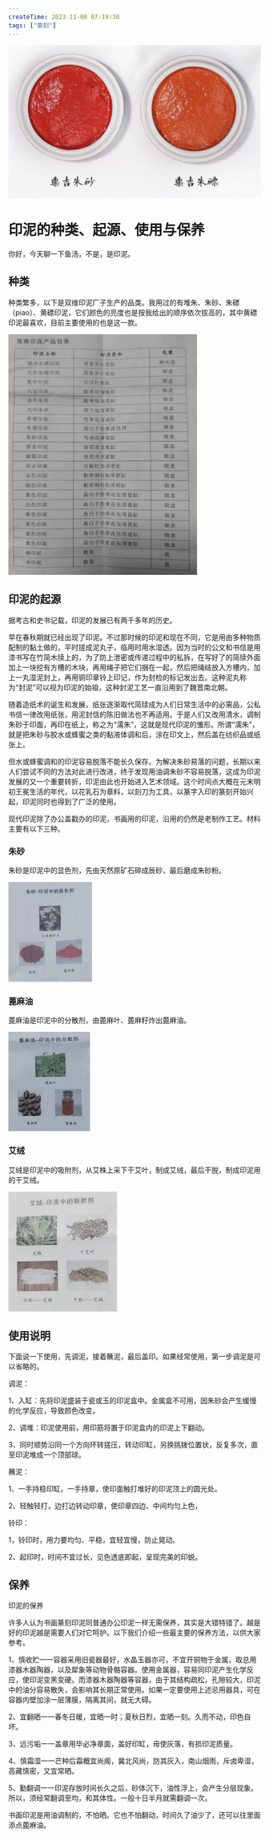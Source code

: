 ```yaml
---
createTime: 2023-11-08 07:19:30
tags: ["篆刻"]
---
```


![印泥](./assets/image-20231110095118743.png)

# 印泥的种类、起源、使用与保养

你好，今天聊一下鱼汤，不是，是印泥。

## 种类

种类繁多，以下是双维印泥厂子生产的品类。我用过的有堆朱、朱砂、朱磦（piao）、黄磦印泥，它们颜色的亮度也是按我给出的顺序依次拔高的，其中黄磦印泥最喜欢，目前主要使用的也是这一款。

![种类](assets/1699399965154.png)

## 印泥的起源

据考古和史书记载，印泥的发展已有两千多年的历史。

早在春秋期就已经出现了印泥。不过那时候的印泥和现在不同，它是用由多种物质配制的黏土做的，平时搓成泥丸子，临用时用水湿透。因为当时的公文和书信是用漆书写在竹简木牍上的，为了防上泄密或传递过程中的私拆，在写好了的简牍外面加上一块挖有方槽的木块，再用绳子把它们捆在一起，然后把绳结放入方槽内，加上一丸湿泥封上，再用铜印章铃上印记，作为封检的标记发出去。这种泥丸称为“封泥”可以视为印泥的始祖，这种封泥工艺一直沿用到了魏晋南北朝。

随着造纸术的诞生和发展，纸张逐渐取代简牍成为人们日常生活中的必需品，公私书信一律改用纸张，用泥封信的陈旧做法也不再适用。于是人们又改用清水，调制朱砂于印面，再印在纸上，称之为“濡朱”，这就是现代印泥的雏形。所谓“濡朱”，就是把朱砂与胶水或蜂蜜之类的黏液体调和后，涂在印文上，然后盖在纺织品或纸张上。

但水或蜂蜜调和的印泥容易脱落不能长久保存。为解决朱砂易落的问题，长期以来人们尝试不同的方法对此进行改进，终于发现用油调朱砂不容易脱落，这成为印泥发展的又一个重要转折，印泥由此也开始进入艺术领域。这个时间点大概在元末明初王冕生活的年代，以花乳石为章料，以刻刀为工具，以篆字入印的篆刻开始兴起，印泥同时也得到了广泛的使用。

现代印泥除了办公盖戳办的印泥，书画用的印泥，沿用的仍然是老制作工艺。材料主要有以下三种。

### 朱砂

朱砂是印泥中的显色剂，先由天然原矿石碎成辰砂，最后磨成朱砂粉。

![朱砂](assets/image-20231108073027273.png)

### 蓖麻油

蓖麻油是印泥中的分散剂，由蓖麻叶、蓖麻籽炸出蓖麻油。

![蓖麻油](assets/image-20231108073050852.png)

### 艾绒

艾绒是印泥中的吸附剂，从艾株上采下干艾叶，制成艾绒，最后干脱，制成印泥用的干艾绒。

![艾绒](assets/image-20231108073113895.png)

## 使用说明

下面说一下使用，先调泥，接着蘸泥，最后盖印。如果经常使用，第一步调泥是可以省略的。

调泥：

1、入缸：先将印泥盛装于瓷或玉的印泥盒中。金属盒不可用，因朱砂会产生缓慢的化学反应，导致颜色改变。

2、调堆：印泥使用前，用印筋将置于印泥盒内的印泥上下翻动。

3、同时顺势沿同一个方向环转搓压，转动印缸，另换挑拨位置状，反复多次，直至印泥堆成一个顶部球。

蘸泥：

1、一手持稳印缸，一手持章，使印面触打堆好的印泥顶上的圆光处。

2、轻触轻打，边打边转动印章，使印章四边、中间均匀上色，

铃印：

1，铃印时，用力要均匀、平稳，宜轻宜慢，防止晃动。

2、起印时，时间不宜过长，见色透底即起，呈现完美的印蜕。

## 保养

印泥的保养

许多人认为书画篆刻印泥同普通办公印泥一样无需保养，其实是大错特错了。越是好的印泥越是需要人们对它呵护。以下我们介绍一些最主要的保养方法，以供大家参考。

1、慎收贮一一容器采用旧瓷器最好，水晶玉器亦可，不宜开铜物于金属，取总用漆器木器陶器，以及犀象等动物骨骼容器。使用金属器，容易同印泥产生化学反应，使印泥变黑变硬。而漆器木器陶器等容器，由于其结构疏松，孔隙较大，印泥中的油分容易散失，会影响其长期正常使用。如果一定要使用上述忌用器具，可在容器内壁加涂一层薄膜，隔离其间，就无大碍。

2、宜翻晒一一春冬日暖，宜晒一时；夏秋日烈，宜晒一刻。久而不动，印色自坏。

3、远污垢一一盖章用毕必净章面，盖好印缸，毋使灰落，有损印泥质量。

4、慎霜湿一一芒种后霜概宜尚阁，冀北风尚，防其灰入，南山烟雨，斥卤卑湿，高藏慎密，又宜常晒。

5、勤翻调一一印泥存放时间长久之后，砂体沉下，油性浮上，会产生分层现象。所以，须经常翻调至均，和其体性。一般十日半月就需翻调一次。

书画印泥是用油调制的，不怕晒。它也不怕翻动，时间久了油少了，还可以往里面添点蓖麻油。





